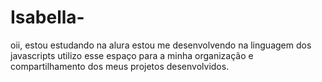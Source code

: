# Isabella-
oii, estou estudando na alura
estou me desenvolvendo na linguagem dos javascripts
utilizo esse espaço para a minha organização e compartilhamento dos meus projetos desenvolvidos.
